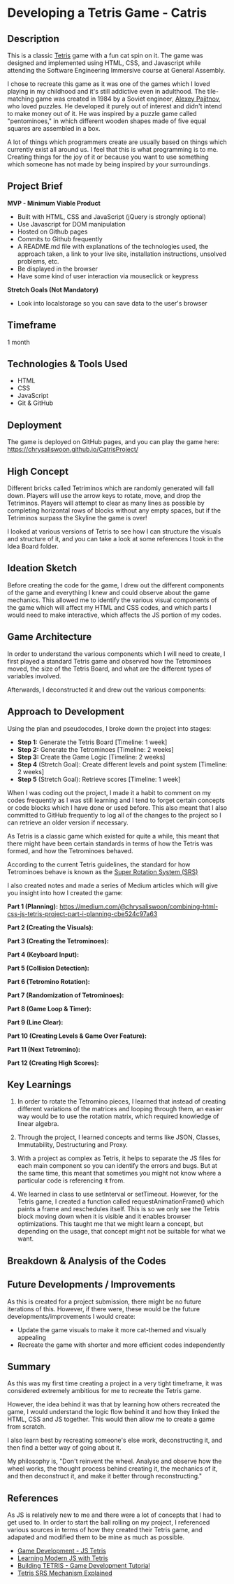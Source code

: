 # Developing a Tetris Game - Catris
## Description
This is a classic [Tetris](https://tetris.com/play-tetris) game with a fun cat spin on it. The game was designed and implemented using HTML, CSS, and Javascript while attending the Software Engineering Immersive course at General Assembly.

I chose to recreate this game as it was one of the games which I loved playing in my childhood and it's still addictive even in adulthood. The tile-matching game was created in 1984 by a Soviet engineer, [Alexey Pajitnov](https://tetris.com/bios#alexey), who loved puzzles. He developed it purely out of interest and didn't intend to make money out of it. He was inspired by a puzzle game called "pentominoes," in which different wooden shapes made of five equal squares are assembled in a box.

A lot of things which programmers create are usually based on things which currently exist all around us. I feel that this is what programming is to me. Creating things for the joy of it or because you want to use something which someone has not made by being inspired by your surroundings.

## Project Brief
**MVP - Minimum Viable Product** 
- Built with HTML, CSS and JavaScript (jQuery is strongly optional)
- Use Javascript for DOM manipulation
- Hosted on Github pages
- Commits to Github frequently
- A README.md file with explanations of the technologies used, the approach taken, a link to your live site, installation instructions, unsolved problems, etc.
- Be displayed in the browser
- Have some kind of user interaction via mouseclick or keypress

**Stretch Goals (Not Mandatory)**
- Look into localstorage so you can save data to the user's browser

## Timeframe
1 month

## Technologies & Tools Used
- HTML
- CSS
- JavaScript
- Git & GitHub

## Deployment
The game is deployed on GitHub pages, and you can play the game here: https://chrysaliswoon.github.io/CatrisProject/

## High Concept
Different bricks called Tetriminos which are randomly generated will fall down. Players will use the arrow keys to rotate, move, and drop the Tetriminos. Players will attempt to clear as many lines as possible by completing horizontal rows of blocks without any empty spaces, but if the Tetriminos surpass the Skyline the game is over!

I looked at various versions of Tetris to see how I can structure the visuals and structure of it, and you can take a look at some references I took in the Idea Board folder.

## Ideation Sketch
Before creating the code for the game, I drew out the different components of the game and everything I knew and could observe about the game mechanics. This allowed me to identify the various visual components of the game which will affect my HTML and CSS codes, and which parts I would need to make interactive, which affects the JS portion of my codes.

## Game Architecture
In order to understand the various components which I will need to create, I first played a standard Tetris game and observed how the Tetrominoes moved, the size of the Tetris Board, and what are the different types of variables involved.

Afterwards, I deconstructed it and drew out the various components:



## Approach to Development
Using the plan and pseudocodes, I broke down the project into stages:
- **Step 1:** Generate the Tetris Board [Timeline: 1 week]
- **Step 2:** Generate the Tetrominoes [Timeline: 2 weeks]
- **Step 3:** Create the Game Logic [Timeline: 2 weeks]
- **Step 4** (Stretch Goal): Create different levels and point system [Timeline: 2 weeks]
- **Step 5** (Stretch Goal): Retrieve scores [Timeline: 1 week]

When I was coding out the project, I made it a habit to comment on my codes frequently as I was still learning and I tend to forget certain concepts or code blocks which I have done or used before. This also meant that I also committed to GitHub frequently to log all of the changes to the project so I can retrieve an older version if necessary.

As Tetris is a classic game which existed for quite a while, this meant that there might have been certain standards in terms of how the Tetris was formed, and how the Tetrominoes behaved. 

According to the current Tetris guidelines, the standard for how Tetrominoes behave is known as the [Super Rotation System (SRS)](https://tetris.fandom.com/wiki/SRS)

I also created notes and made a series of Medium articles which will give you insight into how I created the game:

**Part 1 (Planning):** https://medium.com/@chrysaliswoon/combining-html-css-js-tetris-project-part-i-planning-cbe524c97a63

**Part 2 (Creating the Visuals):**

**Part 3 (Creating the Tetrominoes):**

**Part 4 (Keyboard Input):**

**Part 5 (Collision Detection):**

**Part 6 (Tetromino Rotation):**

**Part 7 (Randomization of Tetrominoes):**

**Part 8 (Game Loop & Timer):**

**Part 9 (Line Clear):**

**Part 10 (Creating Levels & Game Over Feature):**

**Part 11 (Next Tetromino):**

**Part 12 (Creating High Scores):**


## Key Learnings
1. In order to rotate the Tetromino pieces, I learned that instead of creating different variations of the matrices and looping through them, an easier way would be to use the rotation matrix, which required knowledge of linear algebra. 

2. Through the project, I learned concepts and terms like JSON, Classes, Immutability, Destructuring and Proxy. 

3. With a project as complex as Tetris, it helps to separate the JS files for each main component so you can identify the errors and bugs. But at the same time, this meant that sometimes you might not know where a particular code is referencing it from.

4. We learned in class to use setInterval or setTimeout. However, for the Tetris game, I created a function called requestAnimationFrame() which paints a frame and reschedules itself. This is so we only see the Tetris block moving down when it is visible and it enables browser optimizations. This taught me that we might learn a concept, but depending on the usage, that concept might not be suitable for what we want.

## Breakdown & Analysis of the Codes



## Future Developments / Improvements
As this is created for a project submission, there might be no future iterations of this. However, if there were, these would be the future developments/improvements I would create:

- Update the game visuals to make it more cat-themed and visually appealing
- Recreate the game with shorter and more efficient codes independently

## Summary
As this was my first time creating a project in a very tight timeframe, it was considered extremely ambitious for me to recreate the Tetris game. 

However, the idea behind it was that by learning how others recreated the game, I would understand the logic flow behind it and how they linked the HTML, CSS and JS together. This would then allow me to create a game from scratch. 

I also learn best by recreating someone's else work, deconstructing it, and then find a better way of going about it. 

My philosophy is, "Don't reinvent the wheel. Analyse and observe how the wheel works, the thought process behind creating it, the mechanics of it, and then deconstruct it, and make it better through reconstructing."


## References
As JS is relatively new to me and there were a lot of concepts that I had to get used to. In order to start the ball rolling on my project, I referenced various sources in terms of how they created their Tetris game, and adapated and modified them to be mine as much as possible.

- [Game Development - JS Tetris](https://www.educative.io/courses/game-development-js-tetris)
- [Learning Modern JS with Tetris](https://michael-karen.medium.com/learning-modern-javascript-with-tetris-92d532bcd057)
- [Building TETRIS - Game Development Tutorial](https://www.youtube.com/watch?v=8zXlWbEgfiY&t=100s)
- [Tetris SRS Mechanism Explained](https://www.youtube.com/watch?v=UdYri9Kx6Zs)
